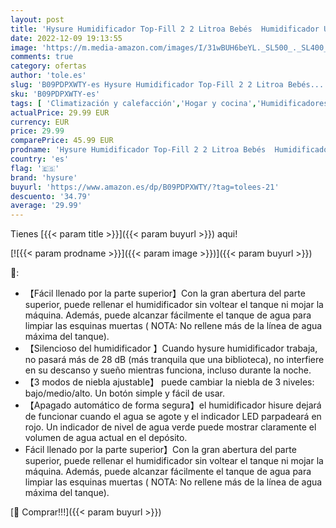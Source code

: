 ```yaml
---
layout: post
title: 'Hysure Humidificador Top-Fill 2 2 Litroa Bebés  Humidificador Ultrasónico de Vapor Frío y Difusor con 18H  <28dB Silencioso AUTO Modo  3 modos de niebla  para para hogar  Oficina  Coche blanco '
date: 2022-12-09 19:13:55
image: 'https://m.media-amazon.com/images/I/31wBUH6beYL._SL500_._SL400_.jpg'
comments: true
category: ofertas
author: 'tole.es'
slug: 'B09PDPXWTY-es Hysure Humidificador Top-Fill 2 2 Litroa Bebés...'
sku: 'B09PDPXWTY-es'
tags: [ 'Climatización y calefacción','Hogar y cocina','Humidificadores','bebés','hysure','🇪🇸', ]
actualPrice: 29.99 EUR
currency: EUR
price: 29.99
comparePrice: 45.99 EUR
prodname: 'Hysure Humidificador Top-Fill 2 2 Litroa Bebés  Humidificador Ultrasónico de Vapor Frío y Difusor con 18H  <28dB Silencioso AUTO Modo  3 modos de niebla  para para hogar  Oficina  Coche blanco '
country: 'es'
flag: '🇪🇸'
brand: 'hysure'
buyurl: 'https://www.amazon.es/dp/B09PDPXWTY/?tag=tolees-21'
descuento: '34.79'
average: '29.99'
---
```


Tienes [{{< param title >}}]({{< param buyurl >}}) aqui!

[![{{< param prodname >}}]({{< param image >}})]({{< param buyurl >}})

🔎:

- 【Fácil llenado por la parte superior】Con la gran abertura del parte superior, puede rellenar el humidificador sin voltear el tanque ni mojar la máquina. Además, puede alcanzar fácilmente el tanque de agua para limpiar las esquinas muertas ( NOTA: No rellene más de la línea de agua máxima del tanque).
- 【Silencioso del humidificador 】Cuando hysure humidificador trabaja, no pasará más de 28 dB (más tranquila que una biblioteca), no interfiere en su descanso y sueño mientras funciona, incluso durante la noche.
- 【3 modos de niebla ajustable】 puede cambiar la niebla de 3 niveles: bajo/medio/alto. Un botón simple y fácil de usar.
- 【Apagado automático de forma segura】el humidificador hisure dejará de funcionar cuando el agua se agote y el indicador LED parpadeará en rojo. Un indicador de nivel de agua verde puede mostrar claramente el volumen de agua actual en el depósito.
- Fácil llenado por la parte superior】Con la gran abertura del parte superior, puede rellenar el humidificador sin voltear el tanque ni mojar la máquina. Además, puede alcanzar fácilmente el tanque de agua para limpiar las esquinas muertas ( NOTA: No rellene más de la línea de agua máxima del tanque).

[🛒 Comprar!!!]({{< param buyurl >}})
